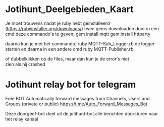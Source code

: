# Jotihunt_Deelgebieden_Kaart

Je moet trouwens nadat je ruby hebt geinstalleerd (https://rubyinstaller.org/downloads/) twee gems downloaden door in een cmd deze commando's te geven;
gem install mqtt
gem install httparty

daarna kun je met het commando;
ruby MQTT-Sub_Logger.rb
de logger starten en daarna in een andere cmd
ruby MQTT-Publisher.rb

of dubbelklikken op de files, maar dan kun je de error's niet zien als hij crashed



# Jotihunt relay bot for telegram
Free BOT Automatically forward messages from Channels, Users and Groups (private or public) https://t.me/Auto_Forward_Messages_Bot


Deze doorgeef-bot doet uit de jotihunt-bot alle berichten doorsturen naar het relay kanaal
